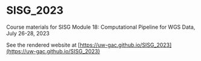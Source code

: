 # SISG_2023

Course materials for SISG Module 18: Computational Pipeline for WGS Data, July 26-28, 2023

See the rendered website at
[https://uw-gac.github.io/SISG_2023](https://uw-gac.github.io/SISG_2023)
